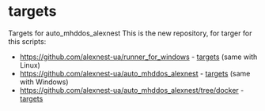 # targets
Targets for auto_mhddos_alexnest
This is the new repository, for targer for this scripts:  
* https://github.com/alexnest-ua/runner_for_windows - [targets](https://raw.githubusercontent.com/alexnest-ua/targets/main/targets_linux) (same with Linux)   
* https://github.com/alexnest-ua/auto_mhddos_alexnest - [targets](https://raw.githubusercontent.com/alexnest-ua/targets/main/targets_linux) (same with Windows)  
* https://github.com/alexnest-ua/auto_mhddos_alexnest/tree/docker - [targets](https://raw.githubusercontent.com/alexnest-ua/targets/main/targets_docker) 
